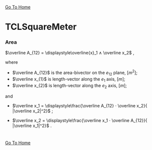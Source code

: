 [Go To Home](https://github.com/melchiorrecaruso/ADimPas)

# TCLSquareMeter

### Area

$\overline A_{12} = \displaystyle\overline{x}_1 ∧ \overline x_2$ , 

where 

- $\overline A_{12}$ is the area-bivector on the $e_{12}$ plane, $[m^2]$;
- $\overline x_{1}$ is length-vector along the $e_{1}$ axis, $[m]$;
- $\overline x_{2}$ is length-vector along the $e_{2}$ axis, $[m]$;

and

- $\overline x_1 = \displaystyle\frac{\overline A_{12} ⋅ \overline x_2}{ |\overline x_2|^2}$ ;

- $\overline x_2 = \displaystyle\frac{\overline x_1 ⋅ \overline A_{12}}{ |\overline x_1|^2}$ .

#
[Go To Home](https://github.com/melchiorrecaruso/ADimPas)